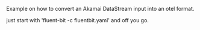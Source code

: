 Example on how to convert an Akamai DataStream input into an otel format.

just start with 'fluent-bit -c fluentbit.yaml' and off you go.
